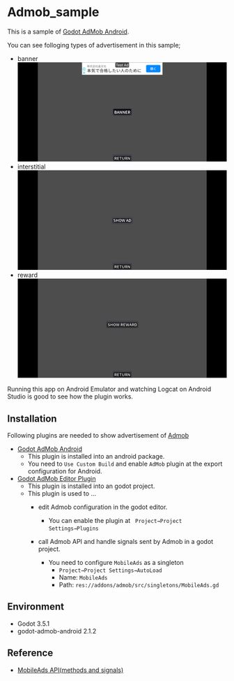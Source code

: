 # Admob_sample

This is a sample of [Godot AdMob Android](https://github.com/Poing-Studios/godot-admob-android).

You can see folloging types of advertisement in this sample;

- banner
    ![banner](./docs/banner.png)
- interstitial
    ![interstitial](./docs/interstitial.png)
- reward
    ![reward](./docs/reward.png)

Running this app on Android Emulator and watching Logcat on Android Studio is good to see how the plugin works.

## Installation

Following plugins are needed to show advertisement of [Admob](https://admob.google.com/home/)

- [Godot AdMob Android](https://github.com/Poing-Studios/godot-admob-android)
    - This plugin is installed into an android package.
    - You need to ```Use Custom Build``` and enable ```AdMob``` plugin at the export configuration for Android.
- [Godot AdMob Editor Plugin](https://github.com/Poing-Studios/godot-admob-editor)
    - This plugin is installed into an godot project.
    - This plugin is used to ...
        - edit Admob configuration in the godot editor.
            - You can enable the plugin at ``` Project→Project Settings→Plugins```

        - call Admob API and handle signals sent by Admob in a godot project.
            - You need to configure ```MobileAds``` as a singleton
                - ```Project→Project Settings→AutoLoad```
                - Name: ```MobileAds```
                - Path: ```res://addons/admob/src/singletons/MobileAds.gd```

## Environment

- Godot 3.5.1
- godot-admob-android 2.1.2

## Reference

- [MobileAds API(methods and signals)](https://github.com/Poing-Studios/godot-admob-editor#api)

